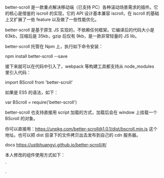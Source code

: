 better-scroll 是一款重点解决移动端（已支持 PC）各种滚动场景需求的插件。它的核心是借鉴的 iscroll 的实现，它的 API 设计基本兼容 iscroll，在 iscroll 的基础上又扩展了一些 feature 以及做了一些性能优化。

better-scroll 是基于原生 JS 实现的，不依赖任何框架。它编译后的代码大小是 63kb，压缩后是 35kb，gzip 后仅有 9kb，是一款非常轻量的 JS lib。

better-scroll 托管在 Npm 上，执行如下命令安装：

npm install better-scroll --save

接下来就可以在代码中引入了，webpack 等构建工具都支持从 node_modules 里引入代码：

import BScroll from 'better-scroll'

如果是 ES5 的语法，如下：

var BScroll = require('better-scroll')

better-scroll 也支持直接用 script 加载的方式，加载后会在 window 上挂载一个 BScroll 的对象。

你可以直接用：https://unpkg.com/better-scroll@1.0.1/dist/bscroll.min.js 这个地址。也可以把 dist 目录下的文件拷贝出去发布到自己的 cdn 服务器。

docs   https://ustbhuangyi.github.io/better-scroll/#/


本人修改的组件使用方式如下：


`
<template>
	<app-scroller
	  ref="scroller"
	  :bounce="true"
	  :scrollbar="true"
	  :pullDownRefresh="true"
	  :pullUpLoad="true"
	  @on-pulling-down="pullingDown"
	  @on-pulling-up="pullingUp">
	  	<div slot></div>
	</app-scroller>
</template>

<script>
/*此处引入该组件*/
export default {
	methods: {
		pullingDown: function() {
			/* 
				axios请求
				根据返回结果设置scroller是否完成下拉刷新
				如果完成下拉刷新,调用
				this.$refs.scroller && this.$refs.scroller.forceUpdate();
			*/

		},
		pullingUp: function() {
			/*
				axios请求
				根据返回结果设置scroller是否完成上拉加载
				如果完成上拉加载
					1: 完成上拉加载，且不再允许上拉加载:
					this.$refs.scroller && this.$refs.scroller.forceUpdate();
					this.$refs.scroller && this.$refs.scroller.disablePullUp();

					2: 完成上拉加载，且允许上拉加载:
					this.$refs.scroller && this.$refs.scroller.forceUpdate();
					this.$refs.scroller && this.$refs.scroller.enablePullUp();
			 */
		}
	},
	components: {
		/*组件名称*/
	}
}	
</script>

`
